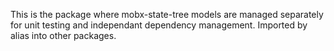 This is the package where mobx-state-tree models are managed separately for unit testing and independant dependency management. Imported by alias into other packages.